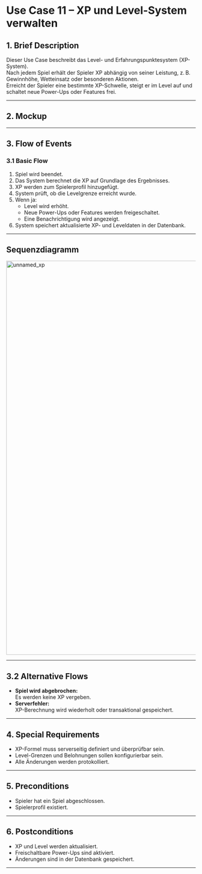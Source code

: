 # Use Case 11 – XP und Level-System verwalten

## 1. Brief Description
Dieser Use Case beschreibt das Level- und Erfahrungspunktesystem (XP-System).  
Nach jedem Spiel erhält der Spieler XP abhängig von seiner Leistung, z. B. Gewinnhöhe, Wetteinsatz oder besonderen Aktionen.  
Erreicht der Spieler eine bestimmte XP-Schwelle, steigt er im Level auf und schaltet neue Power-Ups oder Features frei.

---

## 2. Mockup

---

<!--
## 3. Screenshots

---
-->
## 3. Flow of Events

### 3.1 Basic Flow
1. Spiel wird beendet.
2. Das System berechnet die XP auf Grundlage des Ergebnisses.
3. XP werden zum Spielerprofil hinzugefügt.
4. System prüft, ob die Levelgrenze erreicht wurde.
5. Wenn ja:
   - Level wird erhöht.
   - Neue Power-Ups oder Features werden freigeschaltet.
   - Eine Benachrichtigung wird angezeigt.
6. System speichert aktualisierte XP- und Leveldaten in der Datenbank.

---
## Sequenzdiagramm
<img width="1201" height="1048" alt="unnamed_xp" src="https://github.com/user-attachments/assets/99e94b4a-5e93-4c29-8720-943e52d1f229" />

---

## 3.2 Alternative Flows
- **Spiel wird abgebrochen:**  
  Es werden keine XP vergeben.
- **Serverfehler:**  
  XP-Berechnung wird wiederholt oder transaktional gespeichert.

---

## 4. Special Requirements
- XP-Formel muss serverseitig definiert und überprüfbar sein.
- Level-Grenzen und Belohnungen sollen konfigurierbar sein.
- Alle Änderungen werden protokolliert.

---

## 5. Preconditions
- Spieler hat ein Spiel abgeschlossen.
- Spielerprofil existiert.

---

## 6. Postconditions
- XP und Level werden aktualisiert.
- Freischaltbare Power-Ups sind aktiviert.
- Änderungen sind in der Datenbank gespeichert.

---

<!--
## 8. Save changes / Sync with server
System synchronisiert XP und Level nach jedem Spielabschluss automatisch mit dem Server.

---

## 9. Function Points
- XP-Berechnung
- Level-Up-Validierung
- Belohnungen freischalten
- Spielerprofil speichern


-->
